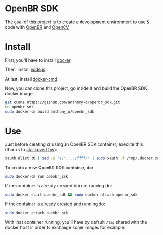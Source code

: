 # OpenBR SDK
The goal of this project is to create a development environment to use & code with [OpenBR](http://openbiometrics.org) and [OpenCV](http://opencv.org)

# Install
First, you'll have to install [docker](https://docs.docker.com/installation/#installation).

Then, install [node.js](http://nodejs.org/).

At last, install [docker-cmd](https://github.com/iorga-group/docker-cmd#installation).

Now, you can clone this project, go inside it and build the OpenBR SDK docker image:

```bash
git clone https://github.com/anthony-o/openbr_sdk.git
cd openbr_sdk
sudo docker-cm build anthony_o/openbr_sdk
```

# Use
Just before creating or using an OpenBR SDK container, execute this (thanks to [stackoverflow](http://stackoverflow.com/a/25280523/535203)):

```bash
xauth nlist :0 | sed -e 's/^..../ffff/' | sudo xauth -f /tmp/.docker.xauth nmerge -
```

To create a new OpenBR SDK container, do:

```bash
sudo docker-cm run openbr_sdk
```

If the container is already created but not running do:

```bash
sudo docker start openbr_sdk && sudo docker attach openbr_sdk
```

If the container is already created and running do:

```bash
sudo docker attach openbr_sdk
```

With that container running, you'll have by default `/tmp` shared with the docker host in order to exchange some images for example.
